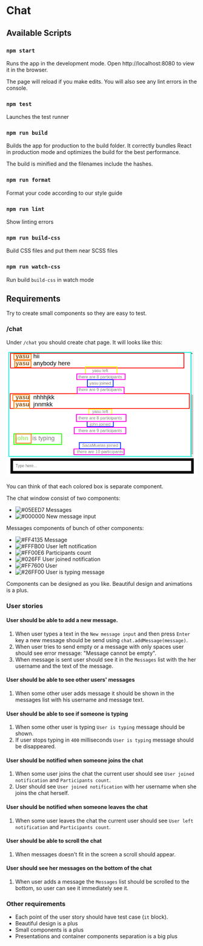 # Chat

## Available Scripts

### `npm start`

Runs the app in the development mode.
Open http://localhost:8080 to view it in the browser.

The page will reload if you make edits.
You will also see any lint errors in the console.

### `npm test`

Launches the test runner

### `npm run build`

Builds the app for production to the build folder.
It correctly bundles React in production mode and optimizes the build for the best performance.

The build is minified and the filenames include the hashes.

### `npm run format`

Format your code according to our style guide


### `npm run lint`

Show linting errors

### `npm run build-css`

Build CSS files and put them near SCSS files


### `npm run watch-css`

Run build `build-css` in watch mode

## Requirements

Try to create small components so they are easy to test.

### /chat

Under `/chat` you should create chat page. It will looks like this:

![chat](github/chat.png)

You can think of that each colored box is separate component.

The chat window consist of two components:

- ![#05EED7](https://placehold.it/16/05EED7/000000?text=+) Messages
- ![#000000](https://placehold.it/15/000000/000000?text=+) New message input

Messages components of bunch of other components:

- ![#FF4135](https://placehold.it/15/FF4135/000000?text=+) Message
- ![#FFFB00](https://placehold.it/15/FFFB00/000000?text=+) User left notification
- ![#FF00E6](https://placehold.it/15/FF00E6/000000?text=+) Participants count
- ![#026FF](https://placehold.it/15/026FFE6/000000?text=+) User joined notification
- ![#FF7600](https://placehold.it/15/FF7600/000000?text=+) User
- ![#26FF00](https://placehold.it/15/26FF00/000000?text=+) User is typing message

Components can be designed as you like. Beautiful design and animations is a plus.

### User stories

#### User should be able to add a new message.

1. When user types a text in the `New message input` and then press `Enter` key a new message should be send using `chat.addMessage(message)`.
2. When user tries to send empty or a message with only spaces user should see error message: "Message cannot be empty".
3. When message is sent user should see it in the `Messages` list with the her username and the text of the message.

#### User should be able to see other users' messages

1. When some other user adds message it should be shown in the messages list with his username and message text.

#### User should be able to see if someone is typing

1. When some other user is typing `User is typing` message should be shown.
2. If user stops typing in `400` milliseconds `User is typing` message should be disappeared.

#### User should be notified when someone joins the chat

1. When some user joins the chat the current user should see `User joined notification` and `Participants count`.
2. User should see `User joined notification` with her username when she joins the chat herself.

#### User should be notified when someone leaves the chat

1. When some user leaves the chat the current user should see `User left notification` and `Participants count`.

#### User should be able to scroll the chat

1. When messages doesn't fit in the screen a scroll should appear.

#### User should see her messages on the bottom of the chat

1. When user adds a message the `Messages` list should be scrolled to the bottom, so user can see it immediately see it.


### Other requirements

- Each point of the user story should have test case (`it` block).
- Beautiful design is a plus
- Small components is a plus
- Presentations and container components separation is a big plus


